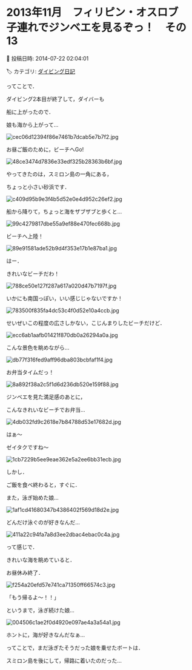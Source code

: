 # 2013年11月　フィリピン・オスロブ　子連れでジンベエを見るぞっ！　その13

📅 投稿日時: 2014-07-22 02:04:01

🏷️ カテゴリ: [ダイビング日記](ce3a7a8d424d112fce83ee85c81a0e344.md)

ってことで．





ダイビング2本目が終了して，ダイバーも


船に上がったので．





娘も海から上がって…




![cec06d12394f86e7461b7dcab5e7b7f2.jpg](images/cec06d12394f86e7461b7dcab5e7b7f2.jpg)




お昼ご飯のために，ビーチへGo!




![48ce3474d7836e33edf325b28363b6bf.jpg](images/48ce3474d7836e33edf325b28363b6bf.jpg)







やってきたのは，スミロン島の一角にある，


ちょっと小さい砂浜です．




![c409d95b9e3f4b5d52e0e4d952c26ef2.jpg](images/c409d95b9e3f4b5d52e0e4d952c26ef2.jpg)




船から降りて，ちょっと海をザブザブと歩くと…




![99c4279817dbe55a9ef88e470fec668b.jpg](images/99c4279817dbe55a9ef88e470fec668b.jpg)




ビーチへ上陸！




![89e91581ade52b9d4f353e17b1e87ba1.jpg](images/89e91581ade52b9d4f353e17b1e87ba1.jpg)




はー．


きれいなビーチだわ！




![788ce50e127f287a617a020d47b7197f.jpg](images/788ce50e127f287a617a020d47b7197f.jpg)




いかにも南国っぽい，いい感じじゃないですか！




![783500f835fa4dc53c4f0d52e10a4ccb.jpg](images/783500f835fa4dc53c4f0d52e10a4ccb.jpg)




せいぜいこの程度の広さしかない，こじんまりしたビーチだけど．




![ecc6ab1aafb01421f870db0a26294a0a.jpg](images/ecc6ab1aafb01421f870db0a26294a0a.jpg)




こんな景色を眺めながら…




![db77f316fed9aff96dba803bcbfaf1f4.jpg](images/db77f316fed9aff96dba803bcbfaf1f4.jpg)




お弁当タイムだっ！




![8a892f38a2c5f1d6d236db520e159f88.jpg](images/8a892f38a2c5f1d6d236db520e159f88.jpg)




ジンベエを見た満足感のあとに，


こんなきれいなビーチでお弁当…




![4db032fd9c2618e7b84788d53e17682d.jpg](images/4db032fd9c2618e7b84788d53e17682d.jpg)




はぁ～


ゼイタクですね～




![1cb7229b5ee9eae362e5a2ee6bb31ecb.jpg](images/1cb7229b5ee9eae362e5a2ee6bb31ecb.jpg)




しかし．


ご飯を食べ終わると，すぐに．


また，泳ぎ始めた娘…




![1af1cd41680347b4386402f569d18d2e.jpg](images/1af1cd41680347b4386402f569d18d2e.jpg)




どんだけ泳ぐのが好きなんだ…




![411a22c94fa7a8d3ee2dbac4ebac0c4a.jpg](images/411a22c94fa7a8d3ee2dbac4ebac0c4a.jpg)




って感じで．


きれいな海を眺めていると．


お昼休み終了．




![f254a20efd57e741ca71350ff66574c3.jpg](images/f254a20efd57e741ca71350ff66574c3.jpg)




「もう帰るよ～！！」


というまで，泳ぎ続けた娘…




![004506c1ae2f0d4920e097ae4a3a54a1.jpg](images/004506c1ae2f0d4920e097ae4a3a54a1.jpg)




ホントに，海が好きなんだなぁ…





ってことで，まだ泳ぎたそうだった娘を乗せたボートは．


スミロン島を後にして，帰路に着いたのだった…

